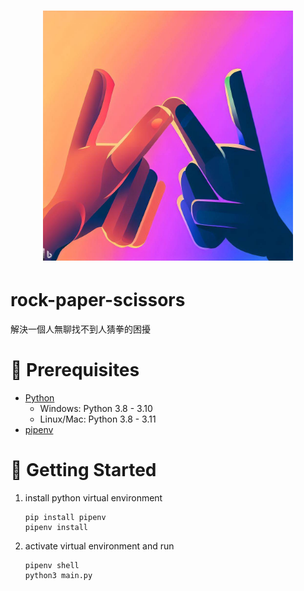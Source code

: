 # <p align="center"><img src="https://github.com/rryh-tw/rock-paper-scissors/blob/main/resources/3.jpg" width = '400' height="400" ></img> </p>
# rock-paper-scissors
解決一個人無聊找不到人猜拳的困擾

# :file_folder: Prerequisites
 * [Python](https://www.python.org/downloads/) 
    - Windows: Python 3.8 - 3.10
    - Linux/Mac: Python 3.8 - 3.11
 * [pipenv](https://pipenv-fork.readthedocs.io/en/latest/)
 
# :rocket: Getting Started
1. install python virtual environment
    ```shell
    pip install pipenv
    pipenv install
    ```
2. activate virtual environment and run
    ```shell
    pipenv shell
    python3 main.py
    ```
